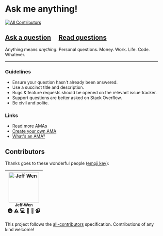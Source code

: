 # Ask me anything!
[![All Contributors](https://img.shields.io/badge/all_contributors-1-orange.svg?style=flat-square)](#contributors)

## [Ask a question](../../issues/new) &nbsp;&nbsp;&nbsp; [Read questions](../../issues?utf8=%E2%9C%93&q=is%3Aissue%20is%3Aclosed%20sort%3Aupdated-desc%20-label%3Ahidden)

Anything means *anything*. Personal questions. Money. Work. Life. Code. Whatever.

---

### Guidelines

- Ensure your question hasn't already been answered.
- Use a succinct title and description.
- Bugs & feature requests should be opened on the relevant issue tracker.
- Support questions are better asked on Stack Overflow.
- Be civil and polite.

### Links

- [Read more AMAs](https://github.com/sindresorhus/amas)
- [Create your own AMA](https://github.com/sindresorhus/amas/blob/master/create-ama.md)
- [What's an AMA?](https://en.wikipedia.org/wiki/Reddit#IAmA_and_AMA)

## Contributors

Thanks goes to these wonderful people ([emoji key](https://github.com/all-contributors/all-contributors#emoji-key)):

<!-- ALL-CONTRIBUTORS-LIST:START - Do not remove or modify this section -->
<!-- prettier-ignore -->
| [<img src="https://avatars0.githubusercontent.com/u/3297859?v=4" width="100px;" alt="Jeff Wen"/><br /><sub><b>Jeff Wen</b></sub>](https://sinchang.me)<br />[🚇](#infra-sinchang "Infrastructure (Hosting, Build-Tools, etc)") [⚠️](https://github.com/sinchang/ama/commits?author=sinchang "Tests") [💻](https://github.com/sinchang/ama/commits?author=sinchang "Code") [📖](https://github.com/sinchang/ama/commits?author=sinchang "Documentation") [👀](#review-sinchang "Reviewed Pull Requests") [📹](#video-sinchang "Videos") |
| :---: |
<!-- ALL-CONTRIBUTORS-LIST:END -->

This project follows the [all-contributors](https://github.com/all-contributors/all-contributors) specification. Contributions of any kind welcome!